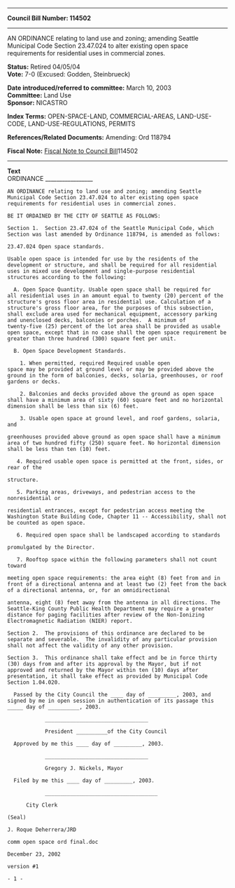 * * * * *  
  
**Council Bill Number: [](#h0)[](#h2)114502**  
  
* * * * *  
  
AN ORDINANCE relating to land use and zoning; amending Seattle Municipal Code Section 23.47.024 to alter existing open space requirements for residential uses in commercial zones.  
  
**Status:** Retired 04/05/04   
**Vote:** 7-0 (Excused: Godden, Steinbrueck)   
  
**Date introduced/referred to committee:** March 10, 2003   
**Committee:** Land Use   
**Sponsor:** NICASTRO   
  
**Index Terms:** OPEN-SPACE-LAND, COMMERCIAL-AREAS, LAND-USE-CODE, LAND-USE-REGULATIONS, PERMITS  
  
**References/Related Documents:** Amending: Ord 118794  
  
**Fiscal Note:** [Fiscal Note to Council Bill](http://clerk.seattle.gov/~public/fnote/114502.htm)[](#h1)[](#h3)114502  
  
* * * * *  
  
**Text**  
    ORDINANCE _________________  
  
    AN ORDINANCE relating to land use and zoning; amending Seattle  
    Municipal Code Section 23.47.024 to alter existing open space  
    requirements for residential uses in commercial zones.  
  
    BE IT ORDAINED BY THE CITY OF SEATTLE AS FOLLOWS:  
  
    Section 1.  Section 23.47.024 of the Seattle Municipal Code, which  
    Section was last amended by Ordinance 118794, is amended as follows:  
  
    23.47.024 Open space standards.  
  
    Usable open space is intended for use by the residents of the  
    development or structure, and shall be required for all residential  
    uses in mixed use development and single-purpose residential  
    structures according to the following:  
  
      A. Open Space Quantity. Usable open space shall be required for  
    all residential uses in an amount equal to twenty (20) percent of the  
    structure's gross floor area in residential use. Calculation of a  
    structure's gross floor area, for the purposes of this subsection,  
    shall exclude area used for mechanical equipment, accessory parking  
    and unenclosed decks, balconies or porches.  A minimum of  
    twenty-five (25) percent of the lot area shall be provided as usable  
    open space, except that in no case shall the open space requirement be  
    greater than three hundred (300) square feet per unit.  
  
      B. Open Space Development Standards.  
  
        1. When permitted, required Required usable open  
    space may be provided at ground level or may be provided above the  
    ground in the form of balconies, decks, solaria, greenhouses, or roof  
    gardens or decks.  
  
        2. Balconies and decks provided above the ground as open space  
    shall have a minimum area of sixty (60) square feet and no horizontal  
    dimension shall be less than six (6) feet.  
  
        3. Usable open space at ground level, and roof gardens, solaria,  
    and  
  
    greenhouses provided above ground as open space shall have a minimum  
    area of two hundred fifty (250) square feet. No horizontal dimension  
    shall be less than ten (10) feet.  
  
       4. Required usable open space is permitted at the front, sides, or  
    rear of the  
  
    structure.  
  
       5. Parking areas, driveways, and pedestrian access to the  
    nonresidential or  
  
    residential entrances, except for pedestrian access meeting the  
    Washington State Building Code, Chapter 11 -- Accessibility, shall not  
    be counted as open space.  
  
       6. Required open space shall be landscaped according to standards  
  
    promulgated by the Director.  
  
       7. Rooftop space within the following parameters shall not count  
    toward  
  
    meeting open space requirements: the area eight (8) feet from and in  
    front of a directional antenna and at least two (2) feet from the back  
    of a directional antenna, or, for an omnidirectional  
  
    antenna, eight (8) feet away from the antenna in all directions. The  
    Seattle-King County Public Health Department may require a greater  
    distance for paging facilities after review of the Non-Ionizing  
    Electromagnetic Radiation (NIER) report.  
  
    Section 2.  The provisions of this ordinance are declared to be  
    separate and severable.  The invalidity of any particular provision  
    shall not affect the validity of any other provision.  
  
    Section 3.  This ordinance shall take effect and be in force thirty  
    (30) days from and after its approval by the Mayor, but if not  
    approved and returned by the Mayor within ten (10) days after  
    presentation, it shall take effect as provided by Municipal Code  
    Section 1.04.020.  
  
      Passed by the City Council the ____ day of _________, 2003, and  
    signed by me in open session in authentication of its passage this  
    _____ day of __________, 2003.  
  
                _________________________________  
  
                President __________of the City Council  
  
      Approved by me this ____ day of _________, 2003.  
  
                _________________________________  
  
                Gregory J. Nickels, Mayor  
  
      Filed by me this ____ day of _________, 2003.  
  
                ____________________________________  
  
          City Clerk  
  
    (Seal)  
  
    J. Roque Deherrera/JRD  
  
    comm open space ord final.doc  
  
    December 23, 2002  
  
    version #1  
  
    - 1 -  

